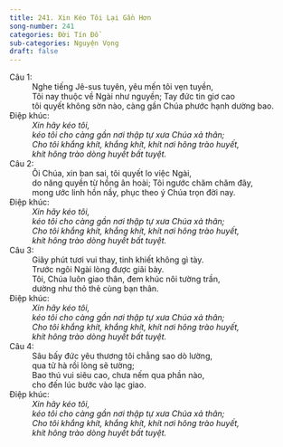 ```yaml
---
title: 241. Xin Kéo Tôi Lại Gần Hơn
song-number: 241
categories: Đời Tín Đồ
sub-categories: Nguyện Vọng
draft: false
---
```

<dl><dt>Câu 1:</dt><dd data-verse="1">Nghe tiếng Jê-sus tuyên, yêu mến tôi vẹn tuyền, <br/>Tôi nay thuộc về Ngài như nguyền; Tay đức tin giơ cao <br/>tôi quyết không sờn nào, càng gần Chúa phước hạnh dường bao. </dd><dt>Điệp khúc:</dt><dd data-chorus="1"><em>Xin hãy kéo tôi, <br/>kéo tôi cho càng gần nơi thập tự xưa Chúa xả thân; <br/>Cho tôi khắng khít, khắng khít, khít nơi hông trào huyết, <br/>khít hông trào dòng huyết bất tuyệt. </em></dd><dt>Câu 2:</dt><dd data-verse="2">Ôi Chúa, xin ban sai, tôi quyết lo việc Ngài, <br/>do năng quyền từ hồng ân hoài; Tôi ngước chăm chăm đây, <br/>mong ước linh hồn nầy, phục theo ý Chúa trọn đời nay. </dd><dt>Điệp khúc:</dt><dd data-chorus="1"><em>Xin hãy kéo tôi, <br/>kéo tôi cho càng gần nơi thập tự xưa Chúa xả thân; <br/>Cho tôi khắng khít, khắng khít, khít nơi hông trào huyết, <br/>khít hông trào dòng huyết bất tuyệt. </em></dd><dt>Câu 3:</dt><dd data-verse="3">Giây phút tươi vui thay, tinh khiết không gì tày. <br/>Trước ngôi Ngài lòng được giãi bày. <br/>Tôi, Chúa luôn giao thân, đem khúc nôi tường trần, <br/>dường như thỏ thẻ cùng bạn thân. </dd><dt>Điệp khúc:</dt><dd data-chorus="1"><em>Xin hãy kéo tôi, <br/>kéo tôi cho càng gần nơi thập tự xưa Chúa xả thân; <br/>Cho tôi khắng khít, khắng khít, khít nơi hông trào huyết, <br/>khít hông trào dòng huyết bất tuyệt. </em></dd><dt>Câu 4:</dt><dd data-verse="3">Sâu bấy đức yêu thương tôi chẳng sao dò lường, <br/>qua tử hà rồi lòng sẽ tường; <br/>Bao thú vui siêu cao, chưa nếm qua phần nào, <br/>cho đến lúc bước vào lạc giao. </dd><dt>Điệp khúc:</dt><dd data-chorus="1"><em>Xin hãy kéo tôi, <br/>kéo tôi cho càng gần nơi thập tự xưa Chúa xả thân; <br/>Cho tôi khắng khít, khắng khít, khít nơi hông trào huyết, <br/>khít hông trào dòng huyết bất tuyệt. </em></dd></dl>